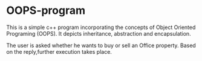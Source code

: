 # OOPS-program
This is a simple c++ program incorporating the concepts of Object Oriented Programing (OOPS).
It depicts inheritance, abstraction and encapsulation.

The user is asked whether he wants to buy or sell an Office property.
Based on the reply,further execution takes place.
